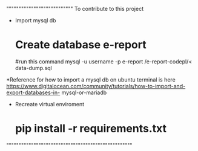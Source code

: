 """""""""""""""""""""""""""
To contribute to this project

* Import mysql db
	# Create database e-report 
	#run this command mysql -u username -p e-report /e-report-codepl/< data-dump.sql

*Reference for how to import a mysql db on ubuntu terminal is here
https://www.digitalocean.com/community/tutorials/how-to-import-and-export-databases-in-	mysql-or-mariadb

* Recreate virtual enviroment

	 # pip install -r requirements.txt
	 
"""""""""""""""""""""""""""""""""""""""""""""""""""


	

